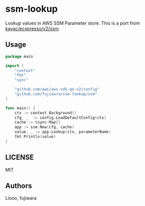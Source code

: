 # ssm-lookup

Lookup values in AWS SSM Parameter store. This is a port from [kayac/ecspresso/v2/ssm](https://github.com/kayac/ecspresso/tree/v2/ssm).

## Usage

```go
package main

import (
    "context"
    "fmt"
    "sync"

    "github.com/aws/aws-sdk-go-v2/config"
    "github.com/fujiwara/ssm-lookup/ssm"
)

func main() {
	ctx := context.Background()
	cfg, _  := config.LoadDefaultConfig(ctx)
	cache := &sync.Map{}
	app := ssm.New(cfg, cache)
	value, _ := app.Lookup(ctx, parameterName)
	fmt.Println(value)
}
```

## LICENSE

MIT

## Authors

Liooo, fujiwara

